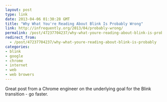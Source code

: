 ```yaml
---
layout: post
type: link
date: 2013-04-06 01:30:28 GMT
title: "Why What You're Reading About Blink Is Probably Wrong"
link: http://infrequently.org/2013/04/probably-wrong/
permalink: /post/47237704237/why-what-youre-reading-about-blink-is-probably
redirect_from: 
  - /post/47237704237/why-what-youre-reading-about-blink-is-probably
categories:
- blink
- google
- chrome
- internet
- web
- web browers
---
```

Great post from a Chrome engineer on the underlying goal for the Blink transition - go faster.